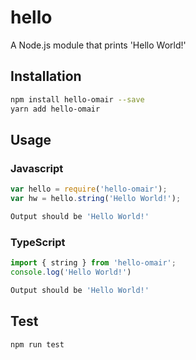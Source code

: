 # hello
A Node.js module that prints 'Hello World!'

## Installation 
```sh
npm install hello-omair --save
yarn add hello-omair
```

## Usage

### Javascript

```javascript
var hello = require('hello-omair');
var hw = hello.string('Hello World!');
```
```sh
Output should be 'Hello World!'
```

### TypeScript
```typescript
import { string } from 'hello-omair';
console.log('Hello World!')
```
```sh
Output should be 'Hello World!'
```

## Test 
```sh
npm run test
```
